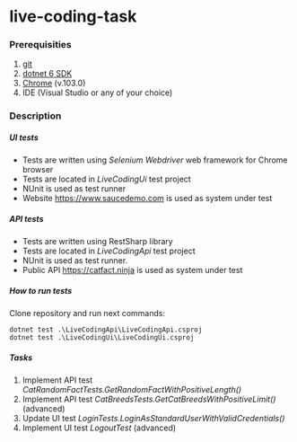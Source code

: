 # live-coding-task

### Prerequisities
1. [git](https://git-scm.com/)
2. [dotnet 6 SDK](https://dotnet.microsoft.com/en-us/download/dotnet/6.0)
3. [Chrome](https://www.google.com/chrome/) (v.103.0)
4. IDE (Visual Studio or any of your choice)

### Description

##### UI tests
- Tests are written using _Selenium Webdriver_ web framework for Chrome browser
- Tests are located in _LiveCodingUi_ test project
- NUnit is used as test runner
- Website https://www.saucedemo.com is used as system under test

##### API tests
- Tests are written using RestSharp library
- Tests are located in _LiveCodingApi_ test project
- NUnit is used as test runner.
- Public API https://catfact.ninja is used as system under test

##### How to run tests
Clone repository and run next commands:
```
dotnet test .\LiveCodingApi\LiveCodingApi.csproj
dotnet test .\LiveCodingUi\LiveCodingUi.csproj
```

##### Tasks
1. Implement API test *CatRandomFactTests.GetRandomFactWithPositiveLength()*
2. Implement API test *CatBreedsTests.GetCatBreedsWithPositiveLimit()* (advanced)
3. Update UI test *LoginTests.LoginAsStandardUserWithValidCredentials()*
4. Implement UI test *LogoutTest* (advanced)
